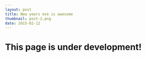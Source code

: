 ```yaml
---
layout: post
title: New years eve is awesome
thumbnail: post-2.png
date: 2015-02-12
---
```


# This page is under development!
